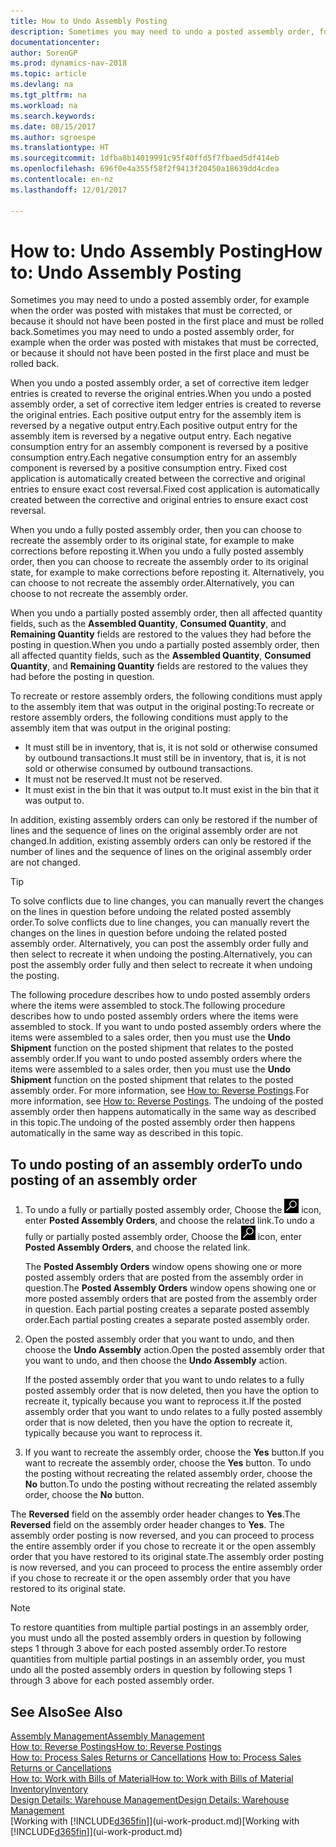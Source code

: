 ```yaml
---
title: How to Undo Assembly Posting
description: Sometimes you may need to undo a posted assembly order, for example when the order was posted with mistakes that must be corrected, or because it should not have been posted in the first place and must be rolled back.
documentationcenter: 
author: SorenGP
ms.prod: dynamics-nav-2018
ms.topic: article
ms.devlang: na
ms.tgt_pltfrm: na
ms.workload: na
ms.search.keywords: 
ms.date: 08/15/2017
ms.author: sgroespe
ms.translationtype: HT
ms.sourcegitcommit: 1dfba8b14019991c95f40ffd5f7fbaed5df414eb
ms.openlocfilehash: 696f0e4a355f58f2f9413f20450a18639dd4cdea
ms.contentlocale: en-nz
ms.lasthandoff: 12/01/2017

---
```

# <a name="how-to-undo-assembly-posting"></a><span data-ttu-id="fc3b8-103">How to: Undo Assembly Posting</span><span class="sxs-lookup"><span data-stu-id="fc3b8-103">How to: Undo Assembly Posting</span></span>
<span data-ttu-id="fc3b8-104">Sometimes you may need to undo a posted assembly order, for example when the order was posted with mistakes that must be corrected, or because it should not have been posted in the first place and must be rolled back.</span><span class="sxs-lookup"><span data-stu-id="fc3b8-104">Sometimes you may need to undo a posted assembly order, for example when the order was posted with mistakes that must be corrected, or because it should not have been posted in the first place and must be rolled back.</span></span>

<span data-ttu-id="fc3b8-105">When you undo a posted assembly order, a set of corrective item ledger entries is created to reverse the original entries.</span><span class="sxs-lookup"><span data-stu-id="fc3b8-105">When you undo a posted assembly order, a set of corrective item ledger entries is created to reverse the original entries.</span></span> <span data-ttu-id="fc3b8-106">Each positive output entry for the assembly item is reversed by a negative output entry.</span><span class="sxs-lookup"><span data-stu-id="fc3b8-106">Each positive output entry for the assembly item is reversed by a negative output entry.</span></span> <span data-ttu-id="fc3b8-107">Each negative consumption entry for an assembly component is reversed by a positive consumption entry.</span><span class="sxs-lookup"><span data-stu-id="fc3b8-107">Each negative consumption entry for an assembly component is reversed by a positive consumption entry.</span></span> <span data-ttu-id="fc3b8-108">Fixed cost application is automatically created between the corrective and original entries to ensure exact cost reversal.</span><span class="sxs-lookup"><span data-stu-id="fc3b8-108">Fixed cost application is automatically created between the corrective and original entries to ensure exact cost reversal.</span></span>  

<span data-ttu-id="fc3b8-109">When you undo a fully posted assembly order, then you can choose to recreate the assembly order to its original state, for example to make corrections before reposting it.</span><span class="sxs-lookup"><span data-stu-id="fc3b8-109">When you undo a fully posted assembly order, then you can choose to recreate the assembly order to its original state, for example to make corrections before reposting it.</span></span> <span data-ttu-id="fc3b8-110">Alternatively, you can choose to not recreate the assembly order.</span><span class="sxs-lookup"><span data-stu-id="fc3b8-110">Alternatively, you can choose to not recreate the assembly order.</span></span>  

<span data-ttu-id="fc3b8-111">When you undo a partially posted assembly order, then all affected quantity fields, such as the **Assembled Quantity**, **Consumed Quantity**, and **Remaining Quantity** fields are restored to the values they had before the posting in question.</span><span class="sxs-lookup"><span data-stu-id="fc3b8-111">When you undo a partially posted assembly order, then all affected quantity fields, such as the **Assembled Quantity**, **Consumed Quantity**, and **Remaining Quantity** fields are restored to the values they had before the posting in question.</span></span>  

<span data-ttu-id="fc3b8-112">To recreate or restore assembly orders, the following conditions must apply to the assembly item that was output in the original posting:</span><span class="sxs-lookup"><span data-stu-id="fc3b8-112">To recreate or restore assembly orders, the following conditions must apply to the assembly item that was output in the original posting:</span></span>  

-   <span data-ttu-id="fc3b8-113">It must still be in inventory, that is, it is not sold or otherwise consumed by outbound transactions.</span><span class="sxs-lookup"><span data-stu-id="fc3b8-113">It must still be in inventory, that is, it is not sold or otherwise consumed by outbound transactions.</span></span>  
-   <span data-ttu-id="fc3b8-114">It must not be reserved.</span><span class="sxs-lookup"><span data-stu-id="fc3b8-114">It must not be reserved.</span></span>  
-   <span data-ttu-id="fc3b8-115">It must exist in the bin that it was output to.</span><span class="sxs-lookup"><span data-stu-id="fc3b8-115">It must exist in the bin that it was output to.</span></span>  

<span data-ttu-id="fc3b8-116">In addition, existing assembly orders can only be restored if the number of lines and the sequence of lines on the original assembly order are not changed.</span><span class="sxs-lookup"><span data-stu-id="fc3b8-116">In addition, existing assembly orders can only be restored if the number of lines and the sequence of lines on the original assembly order are not changed.</span></span>  

> [!TIP]  
>  <span data-ttu-id="fc3b8-117">To solve conflicts due to line changes, you can manually revert the changes on the lines in question before undoing the related posted assembly order.</span><span class="sxs-lookup"><span data-stu-id="fc3b8-117">To solve conflicts due to line changes, you can manually revert the changes on the lines in question before undoing the related posted assembly order.</span></span> <span data-ttu-id="fc3b8-118">Alternatively, you can post the assembly order fully and then select to recreate it when undoing the posting.</span><span class="sxs-lookup"><span data-stu-id="fc3b8-118">Alternatively, you can post the assembly order fully and then select to recreate it when undoing the posting.</span></span>  

<span data-ttu-id="fc3b8-119">The following procedure describes how to undo posted assembly orders where the items were assembled to stock.</span><span class="sxs-lookup"><span data-stu-id="fc3b8-119">The following procedure describes how to undo posted assembly orders where the items were assembled to stock.</span></span> <span data-ttu-id="fc3b8-120">If you want to undo posted assembly orders where the items were assembled to a sales order, then you must use the **Undo Shipment** function on the posted shipment that relates to the posted assembly order.</span><span class="sxs-lookup"><span data-stu-id="fc3b8-120">If you want to undo posted assembly orders where the items were assembled to a sales order, then you must use the **Undo Shipment** function on the posted shipment that relates to the posted assembly order.</span></span> <span data-ttu-id="fc3b8-121">For more information, see [How to: Reverse Postings](finance-how-reverse-journal-posting.md).</span><span class="sxs-lookup"><span data-stu-id="fc3b8-121">For more information, see [How to: Reverse Postings](finance-how-reverse-journal-posting.md).</span></span> <span data-ttu-id="fc3b8-122">The undoing of the posted assembly order then happens automatically in the same way as described in this topic.</span><span class="sxs-lookup"><span data-stu-id="fc3b8-122">The undoing of the posted assembly order then happens automatically in the same way as described in this topic.</span></span>  

## <a name="to-undo-posting-of-an-assembly-order"></a><span data-ttu-id="fc3b8-123">To undo posting of an assembly order</span><span class="sxs-lookup"><span data-stu-id="fc3b8-123">To undo posting of an assembly order</span></span>  
1.  <span data-ttu-id="fc3b8-124">To undo a fully or partially posted assembly order, Choose the ![Search for Page or Report](media/ui-search/search_small.png "Search for Page or Report icon") icon, enter **Posted Assembly Orders**, and choose the related link.</span><span class="sxs-lookup"><span data-stu-id="fc3b8-124">To undo a fully or partially posted assembly order, Choose the ![Search for Page or Report](media/ui-search/search_small.png "Search for Page or Report icon") icon, enter **Posted Assembly Orders**, and choose the related link.</span></span>  

    <span data-ttu-id="fc3b8-125">The **Posted Assembly Orders** window opens showing one or more posted assembly orders that are posted from the assembly order in question.</span><span class="sxs-lookup"><span data-stu-id="fc3b8-125">The **Posted Assembly Orders** window opens showing one or more posted assembly orders that are posted from the assembly order in question.</span></span> <span data-ttu-id="fc3b8-126">Each partial posting creates a separate posted assembly order.</span><span class="sxs-lookup"><span data-stu-id="fc3b8-126">Each partial posting creates a separate posted assembly order.</span></span>  
2.  <span data-ttu-id="fc3b8-127">Open the posted assembly order that you want to undo, and then choose the **Undo Assembly** action.</span><span class="sxs-lookup"><span data-stu-id="fc3b8-127">Open the posted assembly order that you want to undo, and then choose the **Undo Assembly** action.</span></span>  

    <span data-ttu-id="fc3b8-128">If the posted assembly order that you want to undo relates to a fully posted assembly order that is now deleted, then you have the option to recreate it, typically because you want to reprocess it.</span><span class="sxs-lookup"><span data-stu-id="fc3b8-128">If the posted assembly order that you want to undo relates to a fully posted assembly order that is now deleted, then you have the option to recreate it, typically because you want to reprocess it.</span></span>  
3.  <span data-ttu-id="fc3b8-129">If you want to recreate the assembly order, choose the **Yes** button.</span><span class="sxs-lookup"><span data-stu-id="fc3b8-129">If you want to recreate the assembly order, choose the **Yes** button.</span></span> <span data-ttu-id="fc3b8-130">To undo the posting without recreating the related assembly order, choose the **No** button.</span><span class="sxs-lookup"><span data-stu-id="fc3b8-130">To undo the posting without recreating the related assembly order, choose the **No** button.</span></span>  

<span data-ttu-id="fc3b8-131">The **Reversed** field on the assembly order header changes to **Yes**.</span><span class="sxs-lookup"><span data-stu-id="fc3b8-131">The **Reversed** field on the assembly order header changes to **Yes**.</span></span> <span data-ttu-id="fc3b8-132">The assembly order posting is now reversed, and you can proceed to process the entire assembly order if you chose to recreate it or the open assembly order that you have restored to its original state.</span><span class="sxs-lookup"><span data-stu-id="fc3b8-132">The assembly order posting is now reversed, and you can proceed to process the entire assembly order if you chose to recreate it or the open assembly order that you have restored to its original state.</span></span>  

> [!NOTE]  
>  <span data-ttu-id="fc3b8-133">To restore quantities from multiple partial postings in an assembly order, you must undo all the posted assembly orders in question by following steps 1 through 3 above for each posted assembly order.</span><span class="sxs-lookup"><span data-stu-id="fc3b8-133">To restore quantities from multiple partial postings in an assembly order, you must undo all the posted assembly orders in question by following steps 1 through 3 above for each posted assembly order.</span></span>  

## <a name="see-also"></a><span data-ttu-id="fc3b8-134">See Also</span><span class="sxs-lookup"><span data-stu-id="fc3b8-134">See Also</span></span>  
[<span data-ttu-id="fc3b8-135">Assembly Management</span><span class="sxs-lookup"><span data-stu-id="fc3b8-135">Assembly Management</span></span>](assembly-assemble-items.md)  
[<span data-ttu-id="fc3b8-136">How to: Reverse Postings</span><span class="sxs-lookup"><span data-stu-id="fc3b8-136">How to: Reverse Postings</span></span>](finance-how-reverse-journal-posting.md)  
<span data-ttu-id="fc3b8-137">[How to: Process Sales Returns or Cancellations](sales-how-process-sales-returns-cancellations.md)  </span><span class="sxs-lookup"><span data-stu-id="fc3b8-137">[How to: Process Sales Returns or Cancellations](sales-how-process-sales-returns-cancellations.md)  </span></span>  
[<span data-ttu-id="fc3b8-138">How to: Work with Bills of Material</span><span class="sxs-lookup"><span data-stu-id="fc3b8-138">How to: Work with Bills of Material</span></span>](inventory-how-work-BOMs.md)  
[<span data-ttu-id="fc3b8-139">Inventory</span><span class="sxs-lookup"><span data-stu-id="fc3b8-139">Inventory</span></span>](inventory-manage-inventory.md)  
[<span data-ttu-id="fc3b8-140">Design Details: Warehouse Management</span><span class="sxs-lookup"><span data-stu-id="fc3b8-140">Design Details: Warehouse Management</span></span>](design-details-warehouse-management.md)  
<span data-ttu-id="fc3b8-141">[Working with [!INCLUDE[d365fin](includes/d365fin_md.md)]](ui-work-product.md)</span><span class="sxs-lookup"><span data-stu-id="fc3b8-141">[Working with [!INCLUDE[d365fin](includes/d365fin_md.md)]](ui-work-product.md)</span></span>


